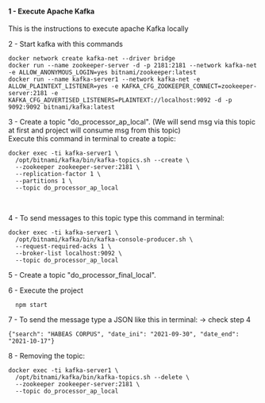 ####  1 - Execute Apache Kafka
This is the instructions to execute apache Kafka locally

2 - Start kafka with this commands
```
docker network create kafka-net --driver bridge
docker run --name zookeeper-server -d -p 2181:2181 --network kafka-net -e ALLOW_ANONYMOUS_LOGIN=yes bitnami/zookeeper:latest
docker run --name kafka-server1 --network kafka-net -e ALLOW_PLAINTEXT_LISTENER=yes -e KAFKA_CFG_ZOOKEEPER_CONNECT=zookeeper-server:2181 -e KAFKA_CFG_ADVERTISED_LISTENERS=PLAINTEXT://localhost:9092 -d -p 9092:9092 bitnami/kafka:latest

```


3 - Create a topic "do_processor_ap_local". (We will send msg via this topic at first and project will consume msg from this topic)
<br/>
Execute this command in terminal to create a topic:
```
docker exec -ti kafka-server1 \
  /opt/bitnami/kafka/bin/kafka-topics.sh --create \
  --zookeeper zookeeper-server:2181 \
  --replication-factor 1 \
  --partitions 1 \
  --topic do_processor_ap_local
```
<br/>

4 - To send messages to this topic type this command in terminal:
```
docker exec -ti kafka-server1 \
  /opt/bitnami/kafka/bin/kafka-console-producer.sh \
  --request-required-acks 1 \
  --broker-list localhost:9092 \
  --topic do_processor_ap_local
```

5 - Create a topic "do_processor_final_local".

6 - Execute the project
```
  npm start
```

7 - To send the message type a JSON like this in terminal: -> check step 4
```
{"search": "HABEAS CORPUS", "date_ini": "2021-09-30", "date_end": "2021-10-17"}
```

8 - Removing the topic:
```
docker exec -ti kafka-server1 \
  /opt/bitnami/kafka/bin/kafka-topics.sh --delete \
  --zookeeper zookeeper-server:2181 \
  --topic do_processor_ap_local
```